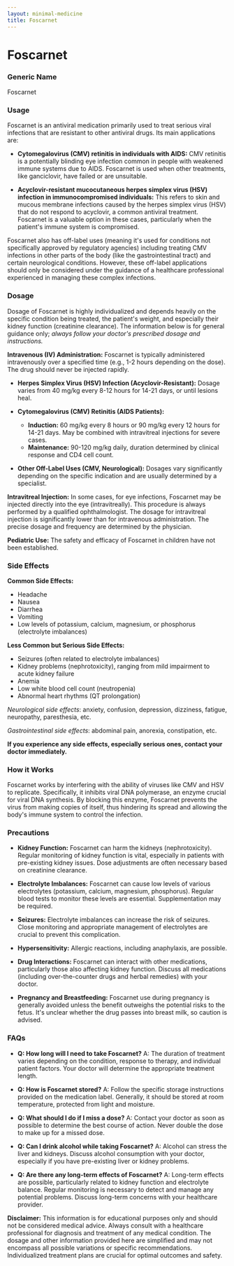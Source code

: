 ```yaml
---
layout: minimal-medicine
title: Foscarnet
---
```


# Foscarnet
### Generic Name
Foscarnet

### Usage

Foscarnet is an antiviral medication primarily used to treat serious viral infections that are resistant to other antiviral drugs. Its main applications are:

* **Cytomegalovirus (CMV) retinitis in individuals with AIDS:** CMV retinitis is a potentially blinding eye infection common in people with weakened immune systems due to AIDS. Foscarnet is used when other treatments, like ganciclovir, have failed or are unsuitable.

* **Acyclovir-resistant mucocutaneous herpes simplex virus (HSV) infection in immunocompromised individuals:**  This refers to skin and mucous membrane infections caused by the herpes simplex virus (HSV) that do not respond to acyclovir, a common antiviral treatment. Foscarnet is a valuable option in these cases, particularly when the patient's immune system is compromised.

Foscarnet also has off-label uses (meaning it's used for conditions not specifically approved by regulatory agencies) including treating CMV infections in other parts of the body (like the gastrointestinal tract) and certain neurological conditions.  However, these off-label applications should only be considered under the guidance of a healthcare professional experienced in managing these complex infections.


### Dosage

Dosage of Foscarnet is highly individualized and depends heavily on the specific condition being treated, the patient's weight, and especially their kidney function (creatinine clearance).  The information below is for general guidance only;  *always follow your doctor's prescribed dosage and instructions.*

**Intravenous (IV) Administration:**  Foscarnet is typically administered intravenously over a specified time (e.g., 1-2 hours depending on the dose).  The drug should never be injected rapidly.

* **Herpes Simplex Virus (HSV) Infection (Acyclovir-Resistant):**  Dosage varies from 40 mg/kg every 8-12 hours for 14-21 days, or until lesions heal.

* **Cytomegalovirus (CMV) Retinitis (AIDS Patients):**  
    * **Induction:** 60 mg/kg every 8 hours or 90 mg/kg every 12 hours for 14-21 days.  May be combined with intravitreal injections for severe cases.
    * **Maintenance:** 90-120 mg/kg daily, duration determined by clinical response and CD4 cell count.

* **Other Off-Label Uses (CMV, Neurological):** Dosages vary significantly depending on the specific indication and are usually determined by a specialist.

**Intravitreal Injection:**  In some cases, for eye infections, Foscarnet may be injected directly into the eye (intravitreally).  This procedure is always performed by a qualified ophthalmologist. The dosage for intravitreal injection is significantly lower than for intravenous administration.  The precise dosage and frequency are determined by the physician.

**Pediatric Use:** The safety and efficacy of Foscarnet in children have not been established.


### Side Effects

**Common Side Effects:**

* Headache
* Nausea
* Diarrhea
* Vomiting
* Low levels of potassium, calcium, magnesium, or phosphorus (electrolyte imbalances)


**Less Common but Serious Side Effects:**

* Seizures (often related to electrolyte imbalances)
* Kidney problems (nephrotoxicity), ranging from mild impairment to acute kidney failure
* Anemia
* Low white blood cell count (neutropenia)
* Abnormal heart rhythms (QT prolongation)

*Neurological side effects*:  anxiety, confusion, depression, dizziness, fatigue,  neuropathy, paresthesia, etc.

*Gastrointestinal side effects*: abdominal pain, anorexia, constipation, etc.

**If you experience any side effects, especially serious ones, contact your doctor immediately.**


### How it Works

Foscarnet works by interfering with the ability of viruses like CMV and HSV to replicate. Specifically, it inhibits viral DNA polymerase, an enzyme crucial for viral DNA synthesis.  By blocking this enzyme, Foscarnet prevents the virus from making copies of itself, thus hindering its spread and allowing the body's immune system to control the infection.


### Precautions

* **Kidney Function:** Foscarnet can harm the kidneys (nephrotoxicity).  Regular monitoring of kidney function is vital, especially in patients with pre-existing kidney issues. Dose adjustments are often necessary based on creatinine clearance.

* **Electrolyte Imbalances:**  Foscarnet can cause low levels of various electrolytes (potassium, calcium, magnesium, phosphorus).  Regular blood tests to monitor these levels are essential.  Supplementation may be required.

* **Seizures:**  Electrolyte imbalances can increase the risk of seizures.  Close monitoring and appropriate management of electrolytes are crucial to prevent this complication.

* **Hypersensitivity:**  Allergic reactions, including anaphylaxis, are possible.

* **Drug Interactions:** Foscarnet can interact with other medications, particularly those also affecting kidney function.  Discuss all medications (including over-the-counter drugs and herbal remedies) with your doctor.

* **Pregnancy and Breastfeeding:** Foscarnet use during pregnancy is generally avoided unless the benefit outweighs the potential risks to the fetus.  It's unclear whether the drug passes into breast milk, so caution is advised.


### FAQs

* **Q: How long will I need to take Foscarnet?**  A: The duration of treatment varies depending on the condition, response to therapy, and individual patient factors.  Your doctor will determine the appropriate treatment length.

* **Q: How is Foscarnet stored?** A: Follow the specific storage instructions provided on the medication label.  Generally, it should be stored at room temperature, protected from light and moisture.

* **Q: What should I do if I miss a dose?** A: Contact your doctor as soon as possible to determine the best course of action.  Never double the dose to make up for a missed dose.

* **Q: Can I drink alcohol while taking Foscarnet?** A:  Alcohol can stress the liver and kidneys. Discuss alcohol consumption with your doctor, especially if you have pre-existing liver or kidney problems.

* **Q: Are there any long-term effects of Foscarnet?** A:  Long-term effects are possible, particularly related to kidney function and electrolyte balance.  Regular monitoring is necessary to detect and manage any potential problems.  Discuss long-term concerns with your healthcare provider.


**Disclaimer:** This information is for educational purposes only and should not be considered medical advice. Always consult with a healthcare professional for diagnosis and treatment of any medical condition.  The dosage and other information provided here are simplified and may not encompass all possible variations or specific recommendations.  Individualized treatment plans are crucial for optimal outcomes and safety.
